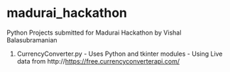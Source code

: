 # madurai_hackathon
Python Projects submitted for Madurai Hackathon by Vishal Balasubramanian
1. CurrencyConverter.py
         - Uses Python and tkinter modules
         - Using Live data from http://https://free.currencyconverterapi.com/
